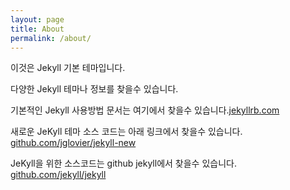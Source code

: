 ```yaml
---
layout: page
title: About
permalink: /about/
---
```


이것은 Jekyll 기본 테마입니다.

다양한 Jekyll 테마나 정보를 찾을수 있습니다.

기본적인 Jekyll 사용방법 문서는 여기에서 찾을수 있습니다.[jekyllrb.com](http://jekyllrb.com/)

새로운 JeKyll 테마 소스 코드는 아래 링크에서 찾을수 있습니다.
[github.com/jglovier/jekyll-new](https://github.com/jglovier/jekyll-new)

JeKyll을 위한 소스코드는 github jekyll에서 찾을수 있습니다.
[github.com/jekyll/jekyll](https://github.com/jekyll/jekyll)
